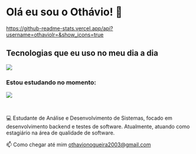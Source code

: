 # Olá eu sou o Othávio! 👋

https://github-readme-stats.vercel.app/api?username=othaviolr=&show_icons=true


## Tecnologias que eu uso no meu dia a dia

<div style="display: inline_block">
<p align="left">
  <a href="https://skillicons.dev">
    <img src="https://skillicons.dev/icons?i=cs,dotnet,azure,mysql,postman&theme=light" />
  </a>
</p>
</div>

### Estou estudando no momento:

<div style="display: inline_block">
<p align="left">
  <a href="https://skillicons.dev">
    <img src="https://skillicons.dev/icons?i=cs,dotnet,mysql,mongodb,git,js&theme=light" />
  </a>
</p>
</div><br/>
  
💻 Estudante de Análise e Desenvolvimento de Sistemas, focado em desenvolvimento backend e testes de software. Atualmente, atuando como estagiário na área de qualidade de software.

📫 Como chegar até mim othavionogueira2003@gmail.com
